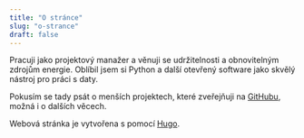 ```yaml
---
title: "O stránce"
slug: "o-strance"
draft: false
---
```


Pracuji jako projektový manažer a věnuji se udržitelnosti a obnovitelným zdrojům energie. Oblíbil jsem si Python a další otevřený software jako skvělý nástroj pro práci s daty.

Pokusím se tady psát o menších projektech, které zveřejňuji na [GitHubu](https://www.github.com/jandolezal), možná i o dalších věcech.

Webová stránka je vytvořena s pomocí [Hugo](https://gohugo.io/).
